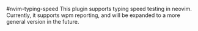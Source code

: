 #nvim-typing-speed
This plugin supports typing speed testing in neovim. Currently, it supports wpm reporting, and will be expanded to a more general version in the future.
